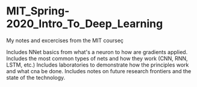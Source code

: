 # MIT_Spring-2020_Intro_To_Deep_Learning
My notes and excercises from the MIT courseç

Includes NNet basics from what's a neuron to how are gradients applied.
Includes the most common types of nets and how they work (CNN, RNN, LSTM, etc.)
Includes laboratories to demonstrate how the principles work and what cna be done.
Includes notes on future research frontiers and the state of the technology.

